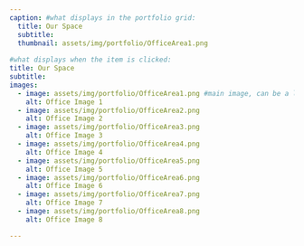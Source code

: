 ```yaml
---
caption: #what displays in the portfolio grid:
  title: Our Space
  subtitle: 
  thumbnail: assets/img/portfolio/OfficeArea1.png
  
#what displays when the item is clicked:
title: Our Space
subtitle: 
images:
  - image: assets/img/portfolio/OfficeArea1.png #main image, can be a link or a file in assets/img/portfolio
    alt: Office Image 1
  - image: assets/img/portfolio/OfficeArea2.png
    alt: Office Image 2
  - image: assets/img/portfolio/OfficeArea3.png
    alt: Office Image 3
  - image: assets/img/portfolio/OfficeArea4.png
    alt: Office Image 4
  - image: assets/img/portfolio/OfficeArea5.png
    alt: Office Image 5
  - image: assets/img/portfolio/OfficeArea6.png
    alt: Office Image 6
  - image: assets/img/portfolio/OfficeArea7.png
    alt: Office Image 7
  - image: assets/img/portfolio/OfficeArea8.png
    alt: Office Image 8

---
```




